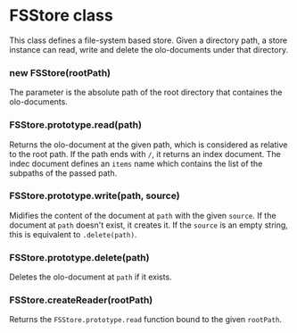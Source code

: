 # FSStore class
This class defines a file-system based store. Given a directory path, a
store instance can read, write and delete the olo-documents under that
directory.
  
### new FSStore(rootPath)
The parameter is the absolute path of the root directory that containes
the olo-documents.
  
### FSStore.prototype.read(path)
Returns the olo-document at the given path, which is considered as
relative to the root path.
If the path ends with `/`, it returns an index document. The indec document
defines an `items` name which contains the list of the subpaths of
the passed path.
  
### FSStore.prototype.write(path, source)
Midifies the content of the document at `path` with the given `source`.
If the document at `path` doesn't exist, it creates it.
If the `source` is an empty string, this is equivalent to `.delete(path)`.
  
### FSStore.prototype.delete(path)
Deletes the olo-document at `path` if it exists.
  
### FSStore.createReader(rootPath)
Returns the `FSStore.prototype.read` function bound to the given `rootPath`.
  

